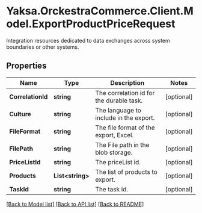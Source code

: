 # Yaksa.OrckestraCommerce.Client.Model.ExportProductPriceRequest
Integration resources dedicated to data exchanges across system boundaries or other systems.

## Properties

Name | Type | Description | Notes
------------ | ------------- | ------------- | -------------
**CorrelationId** | **string** | The correlation id for the durable task. | [optional] 
**Culture** | **string** | The language to include in the export. | [optional] 
**FileFormat** | **string** | The file format of the export, Excel. | [optional] 
**FilePath** | **string** | The File path in the blob storage. | [optional] 
**PriceListId** | **string** | The priceList id. | [optional] 
**Products** | **List&lt;string&gt;** | The list of products to export. | [optional] 
**TaskId** | **string** | The task id. | [optional] 

[[Back to Model list]](../README.md#documentation-for-models) [[Back to API list]](../README.md#documentation-for-api-endpoints) [[Back to README]](../README.md)

